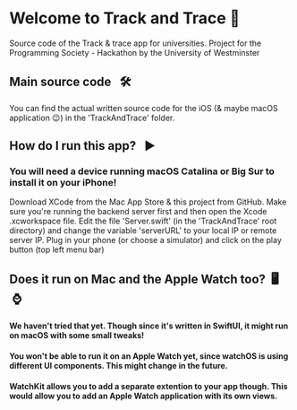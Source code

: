 # Welcome to Track and Trace  📱
Source code of the Track &amp; trace app for universities. Project for the Programming Society - Hackathon by the University of Westminster

## Main source code  &nbsp; 🛠
You can find the actual written source code for the iOS (& maybe macOS application 😉) in the 'TrackAndTrace' folder.

## How do I run this app?  &nbsp; ▶️
### You will need a device running macOS Catalina or Big Sur to install it on your iPhone!
Download XCode from the Mac App Store & this project from GitHub. Make sure you're running the backend server first and then open the Xcode .xcworkspace file.
Edit the file 'Server.swift' (in the 'TrackAndTrace' root directory) and change the variable 'serverURL' to your local IP or remote server IP.
Plug in your phone (or choose a simulator) and click on the play button (top left menu bar)

## Does it run on Mac and the Apple Watch too?&nbsp; 🖥 &nbsp;⌚️
#### We haven't tried that yet. Though since it's written in SwiftUI, it might run on macOS with some small tweaks!
#### You won't be able to run it on an Apple Watch yet, since watchOS is using different UI components. This might change in the future.
#### WatchKit allows you to add a separate extention to your app though. This would allow you to add an Apple Watch application with its own views. 
